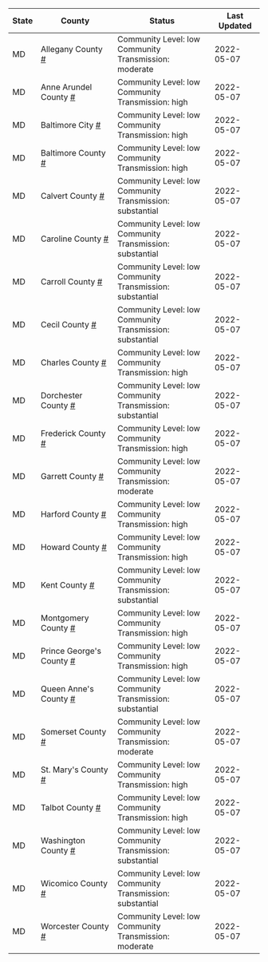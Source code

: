 State | County | Status | Last Updated
--- | --- | --- | --- 
MD | Allegany County <a href="#allegany_county">#</a> | <a name="allegany_county"></a>Community Level: low<br/>Community Transmission: moderate | 2022-05-07
MD | Anne Arundel County <a href="#anne_arundel_county">#</a> | <a name="anne_arundel_county"></a>Community Level: low<br/>Community Transmission: high | 2022-05-07
MD | Baltimore City <a href="#baltimore_city">#</a> | <a name="baltimore_city"></a>Community Level: low<br/>Community Transmission: high | 2022-05-07
MD | Baltimore County <a href="#baltimore_county">#</a> | <a name="baltimore_county"></a>Community Level: low<br/>Community Transmission: high | 2022-05-07
MD | Calvert County <a href="#calvert_county">#</a> | <a name="calvert_county"></a>Community Level: low<br/>Community Transmission: substantial | 2022-05-07
MD | Caroline County <a href="#caroline_county">#</a> | <a name="caroline_county"></a>Community Level: low<br/>Community Transmission: substantial | 2022-05-07
MD | Carroll County <a href="#carroll_county">#</a> | <a name="carroll_county"></a>Community Level: low<br/>Community Transmission: substantial | 2022-05-07
MD | Cecil County <a href="#cecil_county">#</a> | <a name="cecil_county"></a>Community Level: low<br/>Community Transmission: substantial | 2022-05-07
MD | Charles County <a href="#charles_county">#</a> | <a name="charles_county"></a>Community Level: low<br/>Community Transmission: high | 2022-05-07
MD | Dorchester County <a href="#dorchester_county">#</a> | <a name="dorchester_county"></a>Community Level: low<br/>Community Transmission: substantial | 2022-05-07
MD | Frederick County <a href="#frederick_county">#</a> | <a name="frederick_county"></a>Community Level: low<br/>Community Transmission: high | 2022-05-07
MD | Garrett County <a href="#garrett_county">#</a> | <a name="garrett_county"></a>Community Level: low<br/>Community Transmission: moderate | 2022-05-07
MD | Harford County <a href="#harford_county">#</a> | <a name="harford_county"></a>Community Level: low<br/>Community Transmission: high | 2022-05-07
MD | Howard County <a href="#howard_county">#</a> | <a name="howard_county"></a>Community Level: low<br/>Community Transmission: high | 2022-05-07
MD | Kent County <a href="#kent_county">#</a> | <a name="kent_county"></a>Community Level: low<br/>Community Transmission: substantial | 2022-05-07
MD | Montgomery County <a href="#montgomery_county">#</a> | <a name="montgomery_county"></a>Community Level: low<br/>Community Transmission: high | 2022-05-07
MD | Prince George's County <a href="#prince_george's_county">#</a> | <a name="prince_george's_county"></a>Community Level: low<br/>Community Transmission: high | 2022-05-07
MD | Queen Anne's County <a href="#queen_anne's_county">#</a> | <a name="queen_anne's_county"></a>Community Level: low<br/>Community Transmission: substantial | 2022-05-07
MD | Somerset County <a href="#somerset_county">#</a> | <a name="somerset_county"></a>Community Level: low<br/>Community Transmission: moderate | 2022-05-07
MD | St. Mary's County <a href="#st._mary's_county">#</a> | <a name="st._mary's_county"></a>Community Level: low<br/>Community Transmission: high | 2022-05-07
MD | Talbot County <a href="#talbot_county">#</a> | <a name="talbot_county"></a>Community Level: low<br/>Community Transmission: high | 2022-05-07
MD | Washington County <a href="#washington_county">#</a> | <a name="washington_county"></a>Community Level: low<br/>Community Transmission: substantial | 2022-05-07
MD | Wicomico County <a href="#wicomico_county">#</a> | <a name="wicomico_county"></a>Community Level: low<br/>Community Transmission: substantial | 2022-05-07
MD | Worcester County <a href="#worcester_county">#</a> | <a name="worcester_county"></a>Community Level: low<br/>Community Transmission: moderate | 2022-05-07
